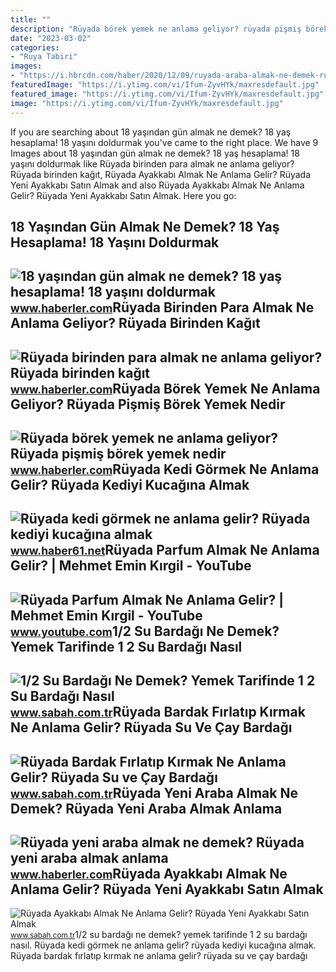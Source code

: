 ```yaml
---
title: ""
description: "Rüyada börek yemek ne anlama geliyor? rüyada pişmiş börek yemek nedir"
date: "2023-03-02"
categories:
- "Ruya Tabiri"
images:
- "https://i.hbrcdn.com/haber/2020/12/09/ruyada-araba-almak-ne-demek-ruyada-yeni-araba-13789673_2817_amp.jpg"
featuredImage: "https://i.ytimg.com/vi/Ifum-ZyvHYk/maxresdefault.jpg"
featured_image: "https://i.ytimg.com/vi/Ifum-ZyvHYk/maxresdefault.jpg"
image: "https://i.ytimg.com/vi/Ifum-ZyvHYk/maxresdefault.jpg"
---
```


If you are searching about 18 yaşından gün almak ne demek? 18 yaş hesaplama! 18 yaşını doldurmak you've came to the right place. We have 9 Images about 18 yaşından gün almak ne demek? 18 yaş hesaplama! 18 yaşını doldurmak like Rüyada birinden para almak ne anlama geliyor? Rüyada birinden kağıt, Rüyada Ayakkabı Almak Ne Anlama Gelir? Rüyada Yeni Ayakkabı Satın Almak and also Rüyada Ayakkabı Almak Ne Anlama Gelir? Rüyada Yeni Ayakkabı Satın Almak. Here you go:

18 Yaşından Gün Almak Ne Demek? 18 Yaş Hesaplama! 18 Yaşını Doldurmak
---------------------------------------------------------------------

 ![18 yaşından gün almak ne demek? 18 yaş hesaplama! 18 yaşını doldurmak](https://i.hbrcdn.com/haber/2021/06/24/18-yasindan-gun-almak-ne-demek-18-yas-hesaplama-14223281_3423_amp.jpg) <small>www.haberler.com</small>Rüyada Birinden Para Almak Ne Anlama Geliyor? Rüyada Birinden Kağıt
-------------------------------------------------------------------

 ![Rüyada birinden para almak ne anlama geliyor? Rüyada birinden kağıt](https://i.hbrcdn.com/haber/2022/10/17/ruyada-birinden-para-almak-ne-anlama-geliyor-15366434_244_amp.jpg) <small>www.haberler.com</small>Rüyada Börek Yemek Ne Anlama Geliyor? Rüyada Pişmiş Börek Yemek Nedir
---------------------------------------------------------------------

 ![Rüyada börek yemek ne anlama geliyor? Rüyada pişmiş börek yemek nedir](https://i.hbrcdn.com/haber/2022/10/24/ruyada-borek-yemek-ne-anlama-geliyor-ruyada-15380308_8987_amp.jpg) <small>www.haberler.com</small>Rüyada Kedi Görmek Ne Anlama Gelir? Rüyada Kediyi Kucağına Almak
----------------------------------------------------------------

 ![Rüyada kedi görmek ne anlama gelir? Rüyada kediyi kucağına almak](https://haber61net.teimg.com/crop/1280x720/haber61-net/images/haberler/2021/10/21/ruyada_kedi_gormek_ne_anlama_gelir_ruyada_kediyi_kucagina_almak_h436932_35a7f.webp) <small>www.haber61.net</small>Rüyada Parfum Almak Ne Anlama Gelir? | Mehmet Emin Kırgil - YouTube
-------------------------------------------------------------------

 ![Rüyada Parfum Almak Ne Anlama Gelir? | Mehmet Emin Kırgil - YouTube](https://i.ytimg.com/vi/Ifum-ZyvHYk/maxresdefault.jpg) <small>www.youtube.com</small>1/2 Su Bardağı Ne Demek? Yemek Tarifinde 1 2 Su Bardağı Nasıl
-------------------------------------------------------------

 ![1/2 Su Bardağı Ne Demek? Yemek Tarifinde 1 2 Su Bardağı Nasıl](https://iasbh.tmgrup.com.tr/f6f6f3/752/395/0/49/724/429?u=https://isbh.tmgrup.com.tr/sbh/2022/07/07/12-su-bardagi-ne-demek-yemek-tarifinde-1-2-su-bardagi-nasil-hesaplanir-ve-ne-anlama-gelir-e1-1657181368765.jpg) <small>www.sabah.com.tr</small>Rüyada Bardak Fırlatıp Kırmak Ne Anlama Gelir? Rüyada Su Ve Çay Bardağı
-----------------------------------------------------------------------

 ![Rüyada Bardak Fırlatıp Kırmak Ne Anlama Gelir? Rüyada Su ve Çay Bardağı](https://iasbh.tmgrup.com.tr/e5aaab/650/344/0/0/724/380?u=https://isbh.tmgrup.com.tr/sbh/2021/09/13/ruyada-bardak-kirmak-ne-anlama-gelir-ruyada-cay-bardagi-kirmak-ne-demek-1631515906429.jpg) <small>www.sabah.com.tr</small>Rüyada Yeni Araba Almak Ne Demek? Rüyada Yeni Araba Almak Anlama
----------------------------------------------------------------

 ![Rüyada yeni araba almak ne demek? Rüyada yeni araba almak anlama](https://i.hbrcdn.com/haber/2020/12/09/ruyada-araba-almak-ne-demek-ruyada-yeni-araba-13789673_2817_amp.jpg) <small>www.haberler.com</small>Rüyada Ayakkabı Almak Ne Anlama Gelir? Rüyada Yeni Ayakkabı Satın Almak
-----------------------------------------------------------------------

 ![Rüyada Ayakkabı Almak Ne Anlama Gelir? Rüyada Yeni Ayakkabı Satın Almak](https://iasbh.tmgrup.com.tr/9a24a5/752/395/0/92/682/450?u=https://isbh.tmgrup.com.tr/sbh/2021/09/09/ruyada-ayakkabi-almak-ne-anlama-gelir-ruyada-yeni-ayakkabi-almak-ne-demek-1631193871858.jpg) <small>www.sabah.com.tr</small>1/2 su bardağı ne demek? yemek tarifinde 1 2 su bardağı nasıl. Rüyada kedi görmek ne anlama gelir? rüyada kediyi kucağına almak. Rüyada bardak fırlatıp kırmak ne anlama gelir? rüyada su ve çay bardağı
